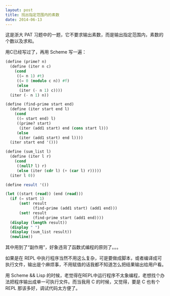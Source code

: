 ```yaml
---
layout: post
title: 找出指定范围内的素数
date: 2014-06-13
---
```


这是浙大 PAT 习题中的一题，它不要求输出素数，而是输出指定范围内，素数的个数以及求和。

用C已经写过了，再用 Scheme 写一遍：

```scheme
(define (prime? n)
  (define (iter n c)
    (cond
     ((= n 1) #t)
     ((= 0 (modulo c n)) #f)
     (else
      (iter (- n 1) c))))
  (iter (- n 1) n))

(define (find-prime start end)
  (define (iter start end l)
    (cond
     ((= start end) l)
     ((prime? start)
      (iter (add1 start) end (cons start l)))
     (else
      (iter (add1 start) end l))))
  (iter start end '()))

(define (sum_list l)
  (define (iter l r)
    (cond
     ((null? l) r)
     (else (iter (cdr l) (+ (car l) r)))))
  (iter l 0))

(define result '())

(let ((start (read)) (end (read)))
  (if (= start 1)
      (set! result
            (find-prime (add1 start) (add1 end)))
      (set! result
            (find-prime start (add1 end))))
  (display (length result))
  (display " ")
  (display (sum_list result))
  (newline))
```

其中用到了“副作用”，好象违背了函数式编程的原则了。。。

如果是在 REPL 中执行程序当然不用这么复杂，可是要做成脚本，或者编译成可执行文件，输出是个麻烦事，不用赋值的话我都不知道怎么把结果输出给用户看。

用 Scheme && Lisp 的时候，老觉得在REPL中运行程序不太象编程，老想找个办法把程序输出成单一可执行文件。而当我用 C 的时候，又觉得，要是 C 也有个 REPL 那该多好，调试代码太方便了。